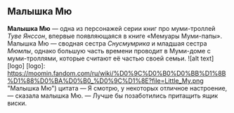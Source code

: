 ## Малышка Мю
**Малышка Мю** — одна из персонажей серии книг про муми-троллей *Туве Янссон*, впервые появляющаяся в книге «Мемуары Муми-папы».
Малышка Мю — сводная сестра *Снусмумрика* и младшая сестра *Мюмлы*, однако большую часть времени проводит в Муми-доме с муми-троллями, которые считают её частью своей семьи.
![alt text][logo]
[logo]: https://moomin.fandom.com/ru/wiki/%D0%9C%D0%B0%D0%BB%D1%8B%D1%88%D0%BA%D0%B0_%D0%9C%D1%8E?file=Little_My.png "Малышка Мю")
цитата — Я смотрю, у некоторых отличное настроение, — сказала малышка Мю. — Лучше бы позаботились притащить ящик виски.
